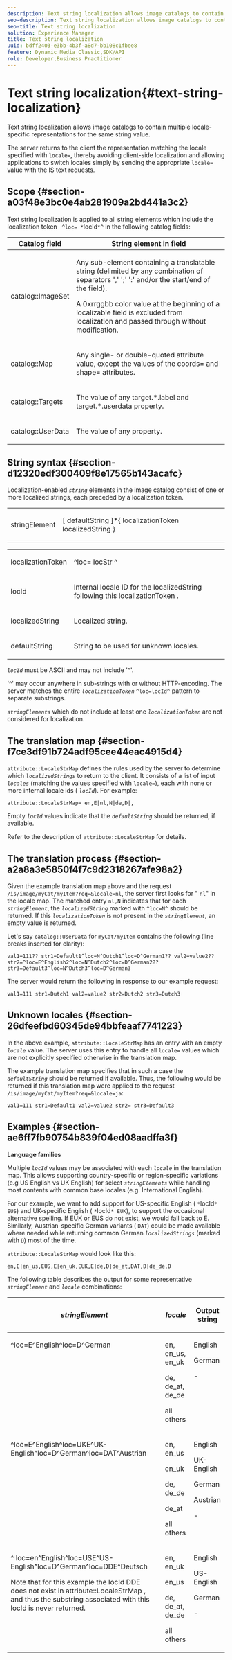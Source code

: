 ```yaml
---
description: Text string localization allows image catalogs to contain multiple locale-specific representations for the same string value.
seo-description: Text string localization allows image catalogs to contain multiple locale-specific representations for the same string value.
seo-title: Text string localization
solution: Experience Manager
title: Text string localization
uuid: bdff2403-e3bb-4b3f-a8d7-bb108c1fbee8
feature: Dynamic Media Classic,SDK/API
role: Developer,Business Practitioner
---
```


# Text string localization{#text-string-localization}

Text string localization allows image catalogs to contain multiple locale-specific representations for the same string value.

 The server returns to the client the representation matching the locale specified with `locale=`, thereby avoiding client-side localization and allowing applications to switch locales simply by sending the appropriate `locale=` value with the IS text requests.

## Scope {#section-a03f48e3bc0e4ab281909a2bd441a3c2}

Text string localization is applied to all string elements which include the localization token ` ^loc= *`locId`*^` in the following catalog fields: 

<table id="table_83344EFCB5B5418184E0A0B43D0B23F7"> 
 <thead> 
  <tr> 
   <th class="entry"> <b>Catalog field</b> </th> 
   <th class="entry"> <b>String element in field</b> </th> 
  </tr> 
 </thead>
 <tbody> 
  <tr> 
   <td> <p> <span class="codeph"> catalog::ImageSet </span> </p> </td> 
   <td> <p>Any sub-element containing a translatable string (delimited by any combination of separators ',' ';' ':' and/or the start/end of the field). </p> <p> A <span class="codeph"> 0xrrggbb </span> color value at the beginning of a localizable field is excluded from localization and passed through without modification. </p> </td> 
  </tr> 
  <tr> 
   <td> <p> <span class="codeph"> catalog::Map </span> </p> </td> 
   <td> <p>Any single- or double-quoted attribute value, except the values of the <span class="codeph"> coords= </span> and <span class="codeph"> shape= </span> attributes. </p> </td> 
  </tr> 
  <tr> 
   <td> <p> <span class="codeph"> catalog::Targets </span> </p> </td> 
   <td> <p>The value of any <span class="codeph"> target.*.label </span> and <span class="codeph"> target.*.userdata </span> property. </p> </td> 
  </tr> 
  <tr> 
   <td> <p> <span class="codeph"> catalog::UserData </span> </p> </td> 
   <td> <p>The value of any property. </p> </td> 
  </tr> 
 </tbody> 
</table>

## String syntax {#section-d12320edf300409f8e17565b143acafc}

Localization-enabled *`string`* elements in the image catalog consist of one or more localized strings, each preceded by a localization token.

<table id="simpletable_CEFDAE8395E6493E902D58A7E5A25BC7"> 
 <tr class="strow"> 
  <td class="stentry"> <p> <span class="codeph"> <span class="varname"> stringElement </span> </span> </p> </td> 
  <td class="stentry"> <p>[ <span class="varname"> defaultString </span>]*{ <span class="varname"> localizationToken </span> <span class="varname"> localizedString </span>} </p> </td> 
 </tr> 
</table>

<table id="simpletable_0A687FA72C4C4C1AAFFCB43143C1AB3B"> 
 <tr class="strow"> 
  <td class="stentry"> <p> <span class="codeph"> <span class="varname"> localizationToken </span> </span> </p> </td> 
  <td class="stentry"> <p> <span class="codeph"> ^loc= <span class="varname"> locStr </span> ^ </span> </p> </td> 
 </tr> 
 <tr class="strow"> 
  <td class="stentry"> <p> <span class="codeph"> <span class="varname"> locId </span> </span> </p> </td> 
  <td class="stentry"> <p>Internal locale ID for the <span class="varname"> localizedString </span> following this <span class="varname"> localizationToken </span>. </p> </td> 
 </tr> 
 <tr class="strow"> 
  <td class="stentry"> <p> <span class="codeph"> <span class="varname"> localizedString </span> </span> </p> </td> 
  <td class="stentry"> <p>Localized string. </p> </td> 
 </tr> 
 <tr class="strow"> 
  <td class="stentry"> <p> <span class="codeph"> <span class="varname"> defaultString </span> </span> </p> </td> 
  <td class="stentry"> <p>String to be used for unknown locales. </p> </td> 
 </tr> 
</table>

*`locId`* must be ASCII and may not include '^'.

'^' may occur anywhere in sub-strings with or without HTTP-encoding. The server matches the entire *`localizationToken`* `^loc=locId^` pattern to separate substrings.

*`stringElements`* which do not include at least one *`localizationToken`* are not considered for localization.

## The translation map {#section-f7ce3df91b724adf95cee44eac4915d4}

`attribute::LocaleStrMap` defines the rules used by the server to determine which *`localizedStrings`* to return to the client. It consists of a list of input *`locales`* (matching the values specified with `locale=`), each with none or more internal locale ids ( *`locId`*). For example:

`attribute::LocaleStrMap= en,E|nl,N|de,D|,`

Empty *`locId`* values indicate that the *`defaultString`* should be returned, if available.

Refer to the description of `attribute::LocaleStrMap` for details.

## The translation process {#section-a2a8a3e5850f4f7c9d2318267afe98a2}

Given the example translation map above and the request `/is/image/myCat/myItem?req=&locale=nl`, the server first looks for " `nl`" in the locale map. The matched entry `nl,N` indicates that for each *`stringElement`*, the *`localizedString`* marked with `^loc=N^` should be returned. If this *`localizationToken`* is not present in the *`stringElement`*, an empty value is returned.

Let's say `catalog::UserData` for `myCat/myItem` contains the following (line breaks inserted for clarity):

`val1=111?? str1=Default1^loc=N^Dutch1^loc=D^German1?? val2=value2?? str2=^loc=E^English2^loc=N^Dutch2^loc=D^German2?? str3=Default3^loc=N^Dutch3^loc=D^German3`

The server would return the following in response to our example request:

`val1=111 str1=Dutch1 val2=value2 str2=Dutch2 str3=Dutch3`

## Unknown locales {#section-26dfeefbd60345de94bbfeaaf7741223}

In the above example, `attribute::LocaleStrMap` has an entry with an empty *`locale`* value. The server uses this entry to handle all `locale=` values which are not explicitly specified otherwise in the translation map.

The example translation map specifies that in such a case the *`defaultString`* should be returned if available. Thus, the following would be returned if this translation map were applied to the request `/is/image/myCat/myItem?req=&locale=ja`:

`val1=111 str1=Default1 val2=value2 str2= str3=Default3`

## Examples {#section-ae6ff7fb90754b839f04ed08aadffa3f}

**Language families**

Multiple *`locId`* values may be associated with each *`locale`* in the translation map. This allows supporting country-specific or region-specific variations (e.g US English vs UK English) for select *`stringElements`* while handling most contents with common base locales (e.g. International English).

For our example, we want to add support for US-specific English ( `*`locId`* EUS`) and UK-specific English ( `*`locId`* EUK`), to support the occasional alternative spelling. If EUK or EUS do not exist, we would fall back to E. Similarly, Austrian-specific German variants ( `DAT`) could be made available where needed while returning common German *`localizedStrings`* (marked with `D`) most of the time.

`attribute::LocaleStrMap` would look like this:

`en,E|en_us,EUS,E|en_uk,EUK,E|de,D|de_at,DAT,D|de_de,D`

The following table describes the output for some representative *`stringElement`* and *`locale`* combinations: 

<table id="table_A6B67587C5F44B5E9CD0E7ED29A81198"> 
 <thead> 
  <tr> 
   <th class="entry"> <i>stringElement</i> </th> 
   <th class="entry"> <i>locale</i> </th> 
   <th class="entry"> <p>Output string </p> </th> 
  </tr> 
 </thead>
 <tbody> 
  <tr valign="top"> 
   <td> <p> <span class="codeph"> ^loc=E^English^loc=D^German </span> </p> </td> 
   <td> <p> en, en_us, en_uk </p> <p> de, de_at, de_de </p> <p>all others </p> </td> 
   <td> <p>English </p> <p>German </p> <p>- </p> </td> 
  </tr> 
  <tr valign="top"> 
   <td> <p> <span class="codeph"> ^loc=E^English^loc=UKE^UK-English^loc=D^German^loc=DAT^Austrian </span> </p> </td> 
   <td> <p> en, en_us </p> <p> en_uk </p> <p> de, de_de </p> <p>de_at </p> <p>all others </p> </td> 
   <td> <p>English </p> <p>UK-English </p> <p>German </p> <p>Austrian </p> <p>- </p> </td> 
  </tr> 
  <tr valign="top"> 
   <td> <p> <span class="codeph"> ^ loc=en^English^loc=USE^US-English^loc=D^German^loc=DDE^Deutsch </span> </p> <p> Note that for this example the <span class="varname"> locId </span> DDE does not exist in <span class="codeph"> attribute::LocaleStrMap </span>, and thus the substring associated with this <span class="varname"> locId </span> is never returned. </p> </td> 
   <td> <p> en, en_uk </p> <p> en_us </p> <p> de, de_at, de_de </p> <p>all others </p> </td> 
   <td> <p>English </p> <p>US-English </p> <p>German </p> <p>- </p> </td> 
  </tr> 
 </tbody> 
</table>

